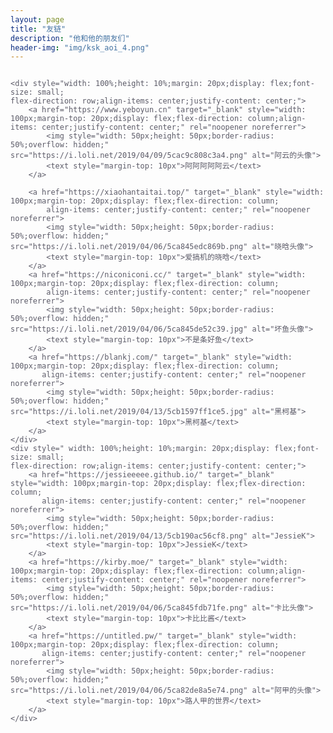 ```yaml
---
layout: page
title: "友链"
description: "他和他的朋友们" 
header-img: "img/ksk_aoi_4.png"
---
```


<div style="color: #5c5b68;background-size: cover;display: flex;flex-direction: column;
    align-items: center;justify-content: center;">

    <div style="width: 100%;height: 10%;margin: 20px;display: flex;font-size: small;
    flex-direction: row;align-items: center;justify-content: center;">
        <a href="https://www.yeboyun.cn" target="_blank" style="width: 100px;margin-top: 20px;display: flex;flex-direction: column;align-items: center;justify-content: center;" rel="noopener noreferrer">
            <img style="width: 50px;height: 50px;border-radius: 50%;overflow: hidden;" src="https://i.loli.net/2019/04/09/5cac9c808c3a4.png" alt="阿云的头像">
            <text style="margin-top: 10px">阿阿阿阿阿云</text>
        </a>

        <a href="https://xiaohantaitai.top/" target="_blank" style="width: 100px;margin-top: 20px;display: flex;flex-direction: column;
            align-items: center;justify-content: center;" rel="noopener noreferrer">
            <img style="width: 50px;height: 50px;border-radius: 50%;overflow: hidden;" src="https://i.loli.net/2019/04/06/5ca845edc869b.png" alt="晓晗头像">
            <text style="margin-top: 10px">爱搞机的晓晗</text>
        </a>
        <a href="https://niconiconi.cc/" target="_blank" style="width: 100px;margin-top: 20px;display: flex;flex-direction: column;
            align-items: center;justify-content: center;" rel="noopener noreferrer">
            <img style="width: 50px;height: 50px;border-radius: 50%;overflow: hidden;" src="https://i.loli.net/2019/04/06/5ca845de52c39.jpg" alt="坏鱼头像">
            <text style="margin-top: 10px">不是条好鱼</text>
        </a>
        <a href="https://blankj.com/" target="_blank" style="width: 100px;margin-top: 20px;display: flex;flex-direction: column;
           align-items: center;justify-content: center;" rel="noopener noreferrer">
            <img style="width: 50px;height: 50px;border-radius: 50%;overflow: hidden;" src="https://i.loli.net/2019/04/13/5cb1597ff1ce5.jpg" alt="黑柯基">
            <text style="margin-top: 10px">黑柯基</text>
        </a>
    </div>
    <div style=" width: 100%;height: 10%;margin: 20px;display: flex;font-size: small;
    flex-direction: row;align-items: center;justify-content: center;">
        <a href="https://jessieeeee.github.io/" target="_blank" style="width: 100px;margin-top: 20px;display: flex;flex-direction: column;
           align-items: center;justify-content: center;" rel="noopener noreferrer">
            <img style="width: 50px;height: 50px;border-radius: 50%;overflow: hidden;" src="https://i.loli.net/2019/04/13/5cb190ac56cf8.png" alt="JessieK">
            <text style="margin-top: 10px">JessieK</text>
        </a>
        <a href="https://kirby.moe/" target="_blank" style="width: 100px;margin-top: 20px;display: flex;flex-direction: column;align-items: center;justify-content: center;" rel="noopener noreferrer">
            <img style="width: 50px;height: 50px;border-radius: 50%;overflow: hidden;" src="https://i.loli.net/2019/04/06/5ca845fdb71fe.png" alt="卡比头像">
            <text style="margin-top: 10px">卡比比酱</text>
        </a>
        <a href="https://untitled.pw/" target="_blank" style="width: 100px;margin-top: 20px;display: flex;flex-direction: column;
           align-items: center;justify-content: center;" rel="noopener noreferrer">
            <img style="width: 50px;height: 50px;border-radius: 50%;overflow: hidden;" src="https://i.loli.net/2019/04/06/5ca82de8a5e74.png" alt="阿甲的头像">
            <text style="margin-top: 10px">路人甲的世界</text>
        </a>
    </div>
</div>





